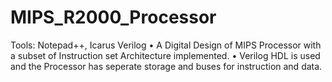 # MIPS_R2000_Processor

Tools: Notepad++, Icarus Verilog
• A Digital Design of MIPS Processor with a subset of Instruction set Architecture implemented.
• Verilog HDL is used and the Processor has seperate storage and buses for instruction and data.
